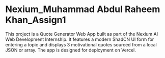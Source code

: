 # Nexium_Muhammad Abdul Raheem Khan_Assign1
This project is a Quote Generator Web App built as part of the Nexium AI Web Development Internship. It features a modern ShadCN UI form for entering a topic and displays 3 motivational quotes sourced from a local JSON or array. The app is designed for deployment on Vercel.
